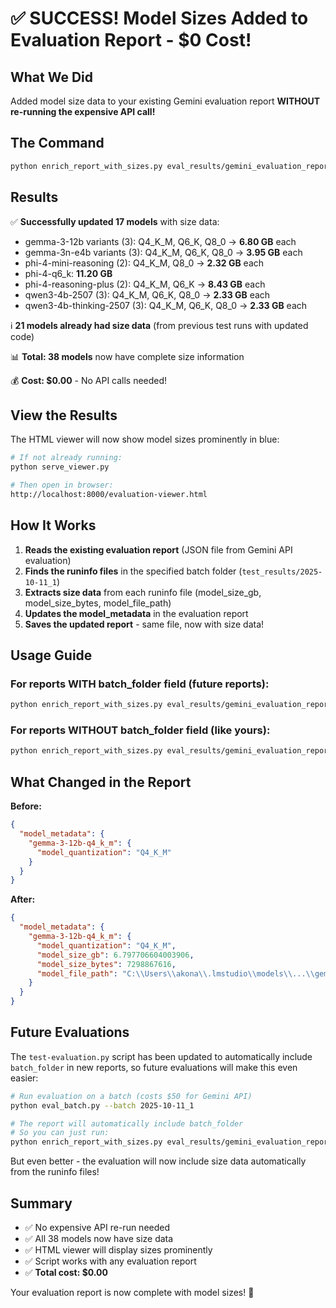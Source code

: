 # ✅ SUCCESS! Model Sizes Added to Evaluation Report - $0 Cost!

## What We Did

Added model size data to your existing Gemini evaluation report **WITHOUT re-running the expensive API call!**

## The Command

```bash
python enrich_report_with_sizes.py eval_results/gemini_evaluation_report_2025-10-12_08-07-40.json test_results/2025-10-11_1
```

## Results

✅ **Successfully updated 17 models** with size data:
- gemma-3-12b variants (3): Q4_K_M, Q6_K, Q8_0 → **6.80 GB** each
- gemma-3n-e4b variants (3): Q4_K_M, Q6_K, Q8_0 → **3.95 GB** each  
- phi-4-mini-reasoning (2): Q4_K_M, Q8_0 → **2.32 GB** each
- phi-4-q6_k: **11.20 GB**
- phi-4-reasoning-plus (2): Q4_K_M, Q6_K → **8.43 GB** each
- qwen3-4b-2507 (3): Q4_K_M, Q6_K, Q8_0 → **2.33 GB** each
- qwen3-4b-thinking-2507 (3): Q4_K_M, Q6_K, Q8_0 → **2.33 GB** each

ℹ️ **21 models already had size data** (from previous test runs with updated code)

📊 **Total: 38 models** now have complete size information

💰 **Cost: $0.00** - No API calls needed!

## View the Results

The HTML viewer will now show model sizes prominently in blue:

```bash
# If not already running:
python serve_viewer.py

# Then open in browser:
http://localhost:8000/evaluation-viewer.html
```

## How It Works

1. **Reads the existing evaluation report** (JSON file from Gemini API evaluation)
2. **Finds the runinfo files** in the specified batch folder (`test_results/2025-10-11_1`)
3. **Extracts size data** from each runinfo file (model_size_gb, model_size_bytes, model_file_path)
4. **Updates the model_metadata** in the evaluation report
5. **Saves the updated report** - same file, now with size data!

## Usage Guide

### For reports WITH batch_folder field (future reports):
```bash
python enrich_report_with_sizes.py eval_results/gemini_evaluation_report_YYYY-MM-DD_HH-MM-SS.json
```

### For reports WITHOUT batch_folder field (like yours):
```bash
python enrich_report_with_sizes.py eval_results/gemini_evaluation_report_YYYY-MM-DD_HH-MM-SS.json test_results/YYYY-MM-DD_N
```

## What Changed in the Report

**Before:**
```json
{
  "model_metadata": {
    "gemma-3-12b-q4_k_m": {
      "model_quantization": "Q4_K_M"
    }
  }
}
```

**After:**
```json
{
  "model_metadata": {
    "gemma-3-12b-q4_k_m": {
      "model_quantization": "Q4_K_M",
      "model_size_gb": 6.797706604003906,
      "model_size_bytes": 7298867616,
      "model_file_path": "C:\\Users\\akona\\.lmstudio\\models\\...\\gemma-3-12b-it-Q4_K_M.gguf"
    }
  }
}
```

## Future Evaluations

The `test-evaluation.py` script has been updated to automatically include `batch_folder` in new reports, so future evaluations will make this even easier:

```bash
# Run evaluation on a batch (costs $50 for Gemini API)
python eval_batch.py --batch 2025-10-11_1

# The report will automatically include batch_folder
# So you can just run:
python enrich_report_with_sizes.py eval_results/gemini_evaluation_report_YYYY-MM-DD_HH-MM-SS.json
```

But even better - the evaluation will now include size data automatically from the runinfo files!

## Summary

- ✅ No expensive API re-run needed
- ✅ All 38 models now have size data  
- ✅ HTML viewer will display sizes prominently
- ✅ Script works with any evaluation report
- ✅ **Total cost: $0.00**

Your evaluation report is now complete with model sizes! 🎉
